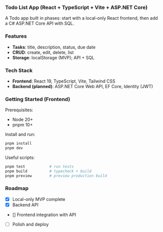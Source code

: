 ### Todo List App (React + TypeScript + Vite + ASP.NET Core)

A Todo app built in phases: start with a local-only React frontend, then add a C# ASP.NET Core API with SQL.

### Features

- **Tasks**: title, description, status, due date
- **CRUD**: create, edit, delete, list
- **Storage**: localStorage (MVP); API + SQL

### Tech Stack

- **Frontend**: React 19, TypeScript, Vite, Tailwind CSS
- **Backend (planned)**: ASP.NET Core Web API, EF Core, Identity (JWT)

### Getting Started (Frontend)

Prerequisites:

- Node 20+
- pnpm 10+

Install and run:

```bash
pnpm install
pnpm dev
```

Useful scripts:

```bash
pnpm test           # run tests
pnpm build          # typecheck + build
pnpm preview        # preview production build
```

### Roadmap

- [x] Local-only MVP complete
- [x] Backend API
- [] Frontend integration with API
- [ ] Polish and deploy
